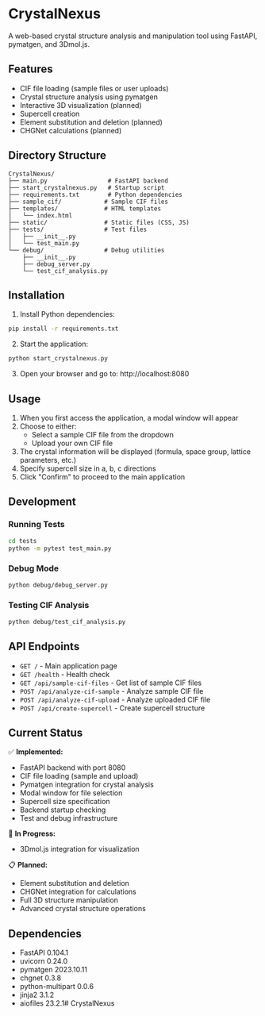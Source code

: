 # CrystalNexus

A web-based crystal structure analysis and manipulation tool using FastAPI, pymatgen, and 3Dmol.js.

## Features

- CIF file loading (sample files or user uploads)
- Crystal structure analysis using pymatgen
- Interactive 3D visualization (planned)
- Supercell creation
- Element substitution and deletion (planned)
- CHGNet calculations (planned)

## Directory Structure

```
CrystalNexus/
├── main.py                 # FastAPI backend
├── start_crystalnexus.py   # Startup script
├── requirements.txt        # Python dependencies
├── sample_cif/            # Sample CIF files
├── templates/             # HTML templates
│   └── index.html
├── static/                # Static files (CSS, JS)
├── tests/                 # Test files
│   ├── __init__.py
│   └── test_main.py
└── debug/                 # Debug utilities
    ├── __init__.py
    ├── debug_server.py
    └── test_cif_analysis.py
```

## Installation

1. Install Python dependencies:
```bash
pip install -r requirements.txt
```

2. Start the application:
```bash
python start_crystalnexus.py
```

3. Open your browser and go to: http://localhost:8080

## Usage

1. When you first access the application, a modal window will appear
2. Choose to either:
   - Select a sample CIF file from the dropdown
   - Upload your own CIF file
3. The crystal information will be displayed (formula, space group, lattice parameters, etc.)
4. Specify supercell size in a, b, c directions
5. Click "Confirm" to proceed to the main application

## Development

### Running Tests
```bash
cd tests
python -m pytest test_main.py
```

### Debug Mode
```bash
python debug/debug_server.py
```

### Testing CIF Analysis
```bash
python debug/test_cif_analysis.py
```

## API Endpoints

- `GET /` - Main application page
- `GET /health` - Health check
- `GET /api/sample-cif-files` - Get list of sample CIF files
- `POST /api/analyze-cif-sample` - Analyze sample CIF file
- `POST /api/analyze-cif-upload` - Analyze uploaded CIF file
- `POST /api/create-supercell` - Create supercell structure

## Current Status

✅ **Implemented:**
- FastAPI backend with port 8080
- CIF file loading (sample and upload)
- Pymatgen integration for crystal analysis
- Modal window for file selection
- Supercell size specification
- Backend startup checking
- Test and debug infrastructure

🚧 **In Progress:**
- 3Dmol.js integration for visualization

📋 **Planned:**
- Element substitution and deletion
- CHGNet integration for calculations
- Full 3D structure manipulation
- Advanced crystal structure operations

## Dependencies

- FastAPI 0.104.1
- uvicorn 0.24.0
- pymatgen 2023.10.11
- chgnet 0.3.8
- python-multipart 0.0.6
- jinja2 3.1.2
- aiofiles 23.2.1# CrystalNexus
